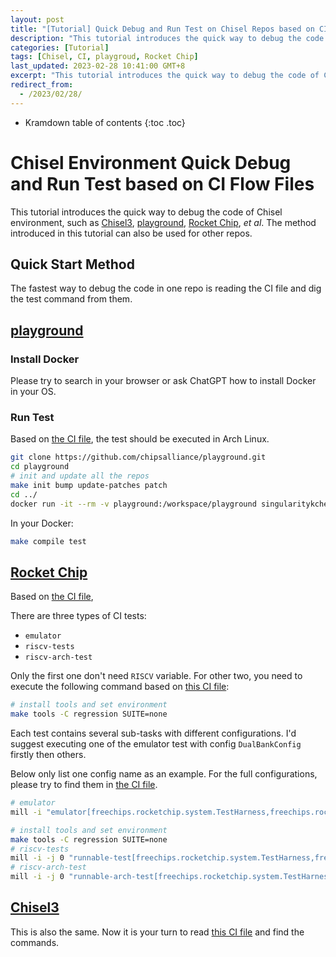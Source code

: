 ```yaml
---
layout: post
title: "[Tutorial] Quick Debug and Run Test on Chisel Repos based on CI Flow Files"
description: "This tutorial introduces the quick way to debug the code of Chisel environment, such as Chisel3, playground, Rocket Chip,  et al. The method introduced in this tutorial can also be used for other repos."
categories: [Tutorial]
tags: [Chisel, CI, playgroud, Rocket Chip]
last_updated: 2023-02-28 10:41:00 GMT+8
excerpt: "This tutorial introduces the quick way to debug the code of Chisel environment, such as Chisel3, playground, Rocket Chip,  et al. The method introduced in this tutorial can also be used for other repos."
redirect_from:
  - /2023/02/28/
---
```


* Kramdown table of contents
{:toc .toc}

# Chisel Environment Quick Debug and Run Test based on CI Flow Files

This tutorial introduces the quick way to debug the code of Chisel environment, such as [Chisel3](https://github.com/chipsalliance/chisel3), [playground](https://github.com/chipsalliance/playground), [Rocket Chip](https://github.com/chipsalliance/rocket-chip), *et al*. The method introduced in this tutorial can also be used for other repos.

## Quick Start Method

The fastest way to debug the code in one repo is reading the CI file and dig the test command from them.

## [playground](https://github.com/chipsalliance/playground)

### Install Docker

Please try to search in your browser or ask ChatGPT how to install Docker in your OS.

### Run Test

Based on [the CI file](https://github.com/chipsalliance/playground/blob/c92d6127e537037cc8106cfe90cacc2a3889315f/.github/workflows/bump.yml), the test should be executed in Arch Linux.

```bash
git clone https://github.com/chipsalliance/playground.git
cd playground
# init and update all the repos
make init bump update-patches patch
cd ../
docker run -it --rm -v playground:/workspace/playground singularitykchen/playground:dev_latest --workdir /workspace/playground
```

In your Docker:
```bash
make compile test
```

## [Rocket Chip](https://github.com/chipsalliance/rocket-chip)

Based on [the CI file](https://github.com/chipsalliance/rocket-chip/blob/0e4af6df500287d7ea0e934d99197e162da69855/.github/workflows/mill-ci.yml),

There are three types of CI tests:
+ `emulator`
+ `riscv-tests`
+ `riscv-arch-test`

Only the first one don't need `RISCV` variable. For other two, you need to execute the following command based on [this CI file](https://github.com/chipsalliance/rocket-chip/blob/0e4af6df500287d7ea0e934d99197e162da69855/.github/workflows/continuous-integration.yml):
```bash
# install tools and set environment
make tools -C regression SUITE=none
```

Each test contains several sub-tasks with different configurations. 
I'd suggest executing one of the emulator test with config `DualBankConfig` firstly then others.

Below only list one config name as an example. For the full configurations, please try to find them in [the CI file](https://github.com/chipsalliance/rocket-chip/blob/0e4af6df500287d7ea0e934d99197e162da69855/.github/workflows/mill-ci.yml).

```bash
# emulator
mill -i "emulator[freechips.rocketchip.system.TestHarness,freechips.rocketchip.system.DualBankConfig].elf"
```

```bash
# install tools and set environment
make tools -C regression SUITE=none
# riscv-tests
mill -i -j 0 "runnable-test[freechips.rocketchip.system.TestHarness,freechips.rocketchip.system.TinyConfig,_,_].run"
# riscv-arch-test
mill -i -j 0 "runnable-arch-test[freechips.rocketchip.system.TestHarness,freechips.rocketchip.system.DefaultRV32Config,32,RV32IMACZicsr_Zifencei].run"
```

## [Chisel3](https://github.com/chipsalliance/chisel3)

This is also the same. 
Now it is your turn to read [this CI file](https://github.com/chipsalliance/chisel3/blob/9f416ddade4b7a007d74d83d0fefbf427f9e207b/.github/workflows/test.yml) and find the commands.